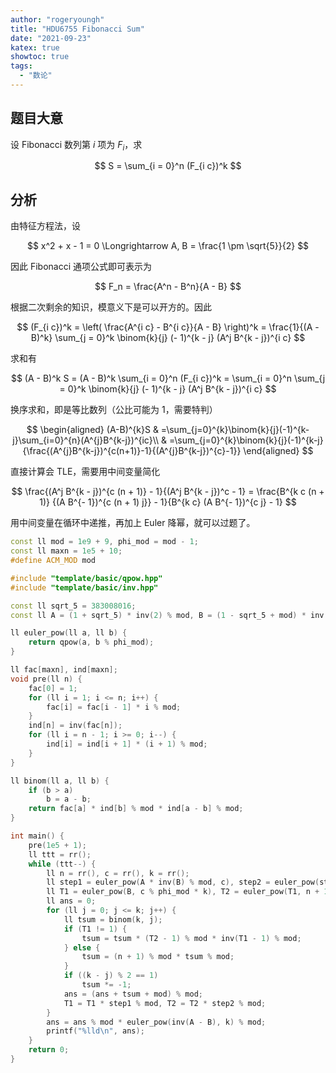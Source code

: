 ```yaml
---
author: "rogeryoungh"
title: "HDU6755 Fibonacci Sum"
date: "2021-09-23"
katex: true
showtoc: true
tags:
  - "数论"
---
```


## 题目大意

设 Fibonacci 数列第 $i$ 项为 $F_i$，求

$$
S = \sum_{i = 0}^n (F_{i c})^k
$$

## 分析

由特征方程法，设

$$
x^2 + x - 1 = 0 \Longrightarrow A, B = \frac{1 \pm \sqrt{5}}{2}
$$

因此 Fibonacci 通项公式即可表示为

$$
F_n = \frac{A^n - B^n}{A - B}
$$

根据二次剩余的知识，模意义下是可以开方的。因此

$$
(F_{i c})^k = \left( \frac{A^{i c} - B^{i c}}{A - B} \right)^k
= \frac{1}{(A - B)^k} \sum_{j = 0}^k \binom{k}{j} (- 1)^{k - j} (A^j B^{k - j})^{i c}
$$

求和有

$$
(A - B)^k S = (A - B)^k \sum_{i = 0}^n (F_{i c})^k = \sum_{i = 0}^n \sum_{j
= 0}^k \binom{k}{j} (- 1)^{k - j} (A^j B^{k - j})^{i c}
$$

换序求和，即是等比数列（公比可能为 $1$，需要特判）

$$
\begin{aligned}
(A-B)^{k}S
& =\sum_{j=0}^{k}\binom{k}{j}(-1)^{k-j}\sum_{i=0}^{n}(A^{j}B^{k-j})^{ic}\\
& =\sum_{j=0}^{k}\binom{k}{j}(-1)^{k-j}{\frac{(A^{j}B^{k-j})^{c(n+1)}-1}{(A^{j}B^{k-j})^{c}-1}}
\end{aligned}
$$

直接计算会 TLE，需要用中间变量简化

$$
\frac{(A^j B^{k - j})^{c (n + 1)} - 1}{(A^j B^{k - j})^c - 1} = \frac{B^{k c (n + 1)} {(A B^{- 1})^{c (n + 1) j}}  - 1}{B^{k c} (A B^{- 1})^{c j} - 1}
$$

用中间变量在循环中递推，再加上 Euler 降幂，就可以过题了。

```cpp
const ll mod = 1e9 + 9, phi_mod = mod - 1;
const ll maxn = 1e5 + 10;
#define ACM_MOD mod

#include "template/basic/qpow.hpp"
#include "template/basic/inv.hpp"

const ll sqrt_5 = 383008016;
const ll A = (1 + sqrt_5) * inv(2) % mod, B = (1 - sqrt_5 + mod) * inv(2) % mod;

ll euler_pow(ll a, ll b) {
	return qpow(a, b % phi_mod);
}

ll fac[maxn], ind[maxn];
void pre(ll n) {
	fac[0] = 1;
	for (ll i = 1; i <= n; i++) {
		fac[i] = fac[i - 1] * i % mod;
	}
	ind[n] = inv(fac[n]);
	for (ll i = n - 1; i >= 0; i--) {
		ind[i] = ind[i + 1] * (i + 1) % mod;
	}
}

ll binom(ll a, ll b) {
	if (b > a)
		b = a - b;
	return fac[a] * ind[b] % mod * ind[a - b] % mod;
}

int main() {
	pre(1e5 + 1);
	ll ttt = rr();
	while (ttt--) {
		ll n = rr(), c = rr(), k = rr();
		ll step1 = euler_pow(A * inv(B) % mod, c), step2 = euler_pow(step1, n + 1);
		ll T1 = euler_pow(B, c % phi_mod * k), T2 = euler_pow(T1, n + 1);
		ll ans = 0;
		for (ll j = 0; j <= k; j++) {
			ll tsum = binom(k, j);
			if (T1 != 1) {
				tsum = tsum * (T2 - 1) % mod * inv(T1 - 1) % mod;
			} else {
				tsum = (n + 1) % mod * tsum % mod;
			}
			if ((k - j) % 2 == 1)
				tsum *= -1;
			ans = (ans + tsum + mod) % mod;
			T1 = T1 * step1 % mod, T2 = T2 * step2 % mod;
		}
		ans = ans % mod * euler_pow(inv(A - B), k) % mod;
		printf("%lld\n", ans);
	}
	return 0;
}
```
